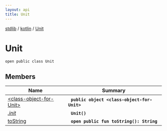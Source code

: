 ```yaml
---
layout: api
title: Unit
---
```

[stdlib](../../index.md) / [kotlin](../index.md) / [Unit](index.md)

# Unit

```
open public class Unit
```

## Members

| Name | Summary |
|------|---------|
|[&lt;class-object-for-Unit&gt;](_class-object-for-Unit_/index.md)|&nbsp;&nbsp;**`public object <class-object-for-Unit>`**<br>|
|[*.init*](_init_.md)|&nbsp;&nbsp;**`Unit()`**<br>|
|[toString](toString.md)|&nbsp;&nbsp;**`open public fun toString(): String`**<br>|
